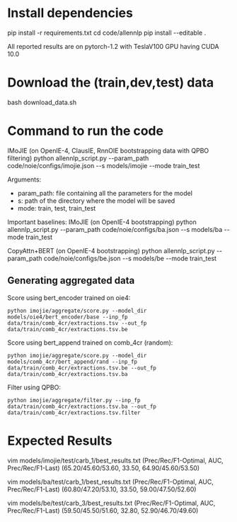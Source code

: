 
<!---

### Notes to self:
###1. Gabi's oie-benchmark repo and benchmark in supervised oie repo have differences. One major difference is that oie-benchmark does not enforce one to one match which is required. We have added that from his supervised oie repo and are using one to one match with oie16.

###2. In mil_trainer, we had ignored the 2% sentences that had extractions more than the maximum number of tokens that BERT can handle. This might hurt recall since we are removing sentences with high number of extractions but only 2% of the sentences are like that so it shouldn't make much of a difference.

###3. RNNOIE has no output on the sentence:
A second factor is resource dependence ; there must be a perceptible threat of resource depletion , and it must be difficult to find substitutes .

-->

# Install dependencies
pip install -r requirements.txt
cd code/allennlp
pip install --editable .

All reported results are on pytorch-1.2 with TeslaV100 GPU having CUDA 10.0

# Download the (train,dev,test) data
bash download_data.sh
 
# Command to run the code
IMoJIE (on OpenIE-4, ClausIE, RnnOIE bootstrapping data with QPBO filtering)
python allennlp_script.py --param_path code/noie/configs/imojie.json --s models/imojie --mode train_test 


Arguments:
- param_path: file containing all the parameters for the model
- s:  path of the directory where the model will be saved
- mode: train, test, train_test

Important baselines:
IMoJIE (on OpenIE-4 bootstrapping)
python allennlp_script.py --param_path code/noie/configs/ba.json --s models/ba --mode train_test 

CopyAttn+BERT (on OpenIE-4 bootstrapping)
python allennlp_script.py --param_path code/noie/configs/be.json --s models/be --mode train_test 

## Generating aggregated data

Score using bert_encoder trained on oie4: 
```
python imojie/aggregate/score.py --model_dir models/oie4/bert_encoder/base --inp_fp data/train/comb_4cr/extractions.tsv --out_fp data/train/comb_4cr/extractions.tsv.be
```

Score using bert_append trained on comb_4cr (random): 
```            
python imojie/aggregate/score.py --model_dir models/comb_4cr/bert_append/rand --inp_fp data/train/comb_4cr/extractions.tsv.be --out_fp data/train/comb_4cr/extractions.tsv.ba
```

Filter using QPBO:
```
python imojie/aggregate/filter.py --inp_fp data/train/comb_4cr/extractions.tsv.ba --out_fp data/train/comb_4cr/extractions.tsv.filter
```

# Expected Results
vim models/imojie/test/carb_1/best_results.txt
(Prec/Rec/F1-Optimal, AUC, Prec/Rec/F1-Last)
(65.20/45.60/53.60, 33.50, 64.90/45.60/53.50)

vim models/ba/test/carb_1/best_results.txt
(Prec/Rec/F1-Optimal, AUC, Prec/Rec/F1-Last)
(60.80/47.20/53.10, 33.50, 59.00/47.50/52.60)

vim models/be/test/carb_3/best_results.txt
(Prec/Rec/F1-Optimal, AUC, Prec/Rec/F1-Last)
(59.50/45.50/51.60, 32.80, 52.90/46.70/49.60)
